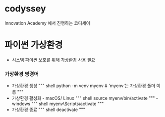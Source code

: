 # codyssey

Innovation Academy 에서 진행하는 코디세이

# 파이썬 가상환경

- 시스템 파이썬 보호를 위해 가상환경 사용 필요

### 가상환경 명령어

- 가상환경 생성
  """ shell
  python -m venv myenv # 'myenv'는 가상환경 폴더 이름
  """
- 가상환경 활성화 - macOS/ Linux
  """ shell
  source myenv/bin/activate
  """ - windows
  """ shell
  myenv\Scripts\activate
  """
- 가상환경 종료
  """ shell
  deactivate
  """
